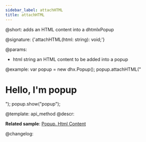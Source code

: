 ```yaml
---
sidebar_label: attachHTML
title: attachHTML
---          
```


@short: adds an HTML content into a dhtmlxPopup

@signature: {'attachHTML(html: string): void;'}

@params:
- html		string		an HTML content to be added into a popup

@example:
var popup = new dhx.Popup();
popup.attachHTML("<h1>Hello, I'm popup</h1>");
popup.show("popup");


@template: api_method
@descr:


**Related sample**: [Popup. Html Content](https://snippet.dhtmlx.com/ajv5qqxq)


@changelog:


